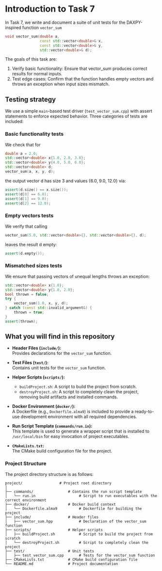 # Introduction to Task 7

In Task 7, we write and document a suite of unit tests for the DAXPY-inspired function `vector_sum`

```cpp title="vector_sum.hpp" 
void vector_sum(double a,
                const std::vector<double>& x,
                const std::vector<double>& y,
                std::vector<double>& d);
```

The goals of this task are:

1. Verify basic functionality:  Ensure that vector_sum produces correct results for normal inputs.
2. Test edge cases:  Confirm that the function handles empty vectors and throws an exception when input sizes mismatch.

## Testing strategy

We use a simple `main`-based test driver (`test_vector_sum.cpp`) with assert statements to enforce expected behavior. Three categories of tests are included:

### Basic functionality tests

We check that for

```cpp title="test_vector_sum.cpp" 
double a = 2.0;
std::vector<double> x{1.0, 2.0, 3.0};
std::vector<double> y{4.0, 5.0, 6.0};
std::vector<double> d;
vector_sum(a, x, y, d);
```

the output vector d has size 3 and values {6.0, 9.0, 12.0} via:

```cpp title="test_vector_sum.cpp"
assert(d.size() == x.size());
assert(d[0] == 6.0);
assert(d[1] == 9.0);
assert(d[2] == 12.0);
```

### Empty vectors tests

We verify that calling

```cpp title="test_vector_sum.cpp"
vector_sum(5.0, std::vector<double>{}, std::vector<double>{}, d);
```

leaves the result d empty:

```cpp title="test_vector_sum.cpp"
assert(d.empty());
```

### Mismatched sizes tests

We ensure that passing vectors of unequal lengths throws an exception:

```cpp title="test_vector_sum.cpp"
std::vector<double> x{1.0};
std::vector<double> y{1.0, 2.0};
bool thrown = false;
try {
    vector_sum(1.0, x, y, d);
} catch (const std::invalid_argument&) {
    thrown = true;
}
assert(thrown);
```


## What you will find in this repository

- **Header Files (`include/`):**  
    Provides declarations for the `vector_sum` function.

- **Test Files (`test/`):**  
    Contains unit tests for the `vector_sum` function.

- **Helper Scripts (`scripts/`):**  
    - `buildProject.sh`: A script to build the project from scratch.
    - `destroyProject.sh`: A script to completely clean the project, removing build artifacts and installed commands.

- **Docker Environment (`docker/`):**  
    A Dockerfile (e.g., `Dockerfile.alma9`) is included to provide a ready-to-use development environment with all required dependencies.

- **Run Script Template (`commands/run.in`):**  
    This template is used to generate a wrapper script that is installed to `/usr/local/bin` for easy invocation of project executables.

- **`CMakeLists.txt`:**  
    The CMake build configuration file for the project.


### Project Structure

The project directory structure is as follows:

```plaintext
project/                 # Project root directory
│ 
├── commands/                # Contains the run script template
│   └── run.in                    # Script to run executables with the correct environment
├── docker/                  # Docker build context
│   └── Dockerfile.alma9          # Dockerfile for building the project
├── include/                 # Header files
│   ├── vector_sum.hpp            # Declaration of the vector_sum function
├── scripts/                 # Helper scripts
│   ├── buildProject.sh           # Script to build the project from scratch
│   └── destroyProject.sh         # Script to completely clean the project
├── test/                    # Unit tests
│   ├── test_vector_sum.cpp       # Tests for the vector_sum function
├── CMakeLists.txt           # CMake build configuration file
└── README.md                # Project documentation  
```